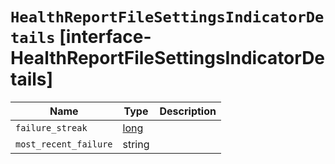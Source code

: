 # `HealthReportFileSettingsIndicatorDetails` [interface-HealthReportFileSettingsIndicatorDetails]

| Name | Type | Description |
| - | - | - |
| `failure_streak` | [long](./long.md) | &nbsp; |
| `most_recent_failure` | string | &nbsp; |
